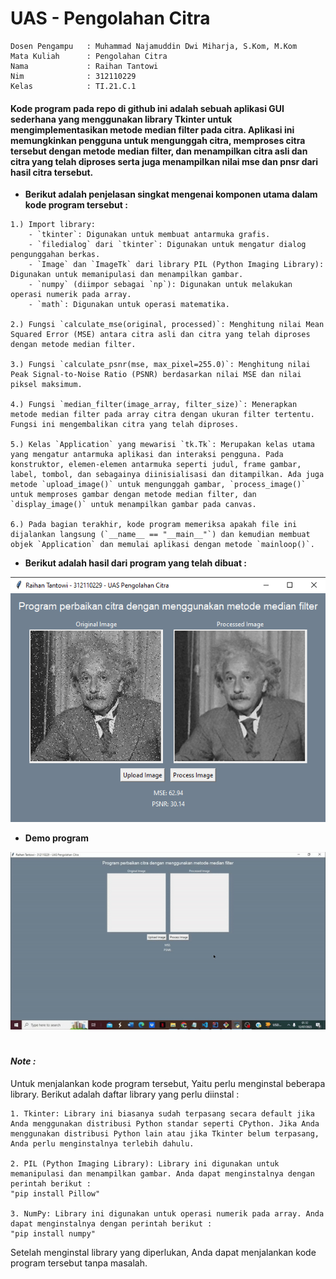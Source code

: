 # UAS - Pengolahan Citra
```
Dosen Pengampu   : Muhammad Najamuddin Dwi Miharja, S.Kom, M.Kom
Mata Kuliah      : Pengolahan Citra
Nama             : Raihan Tantowi
Nim              : 312110229
Kelas            : TI.21.C.1
```
#### Kode program pada repo di github ini adalah sebuah aplikasi GUI sederhana yang menggunakan library Tkinter untuk mengimplementasikan metode median filter pada citra. Aplikasi ini memungkinkan pengguna untuk mengunggah citra, memproses citra tersebut dengan metode median filter, dan menampilkan citra asli dan citra yang telah diproses serta juga menampilkan nilai mse dan pnsr dari hasil citra tersebut.
     
* **Berikut adalah penjelasan singkat mengenai komponen utama dalam kode program tersebut :**  
```
1.) Import library:
    - `tkinter`: Digunakan untuk membuat antarmuka grafis.
    - `filedialog` dari `tkinter`: Digunakan untuk mengatur dialog pengunggahan berkas.
    - `Image` dan `ImageTk` dari library PIL (Python Imaging Library): Digunakan untuk memanipulasi dan menampilkan gambar.
    - `numpy` (diimpor sebagai `np`): Digunakan untuk melakukan operasi numerik pada array.
    - `math`: Digunakan untuk operasi matematika.

2.) Fungsi `calculate_mse(original, processed)`: Menghitung nilai Mean Squared Error (MSE) antara citra asli dan citra yang telah diproses dengan metode median filter.

3.) Fungsi `calculate_psnr(mse, max_pixel=255.0)`: Menghitung nilai Peak Signal-to-Noise Ratio (PSNR) berdasarkan nilai MSE dan nilai piksel maksimum.

4.) Fungsi `median_filter(image_array, filter_size)`: Menerapkan metode median filter pada array citra dengan ukuran filter tertentu. Fungsi ini mengembalikan citra yang telah diproses.

5.) Kelas `Application` yang mewarisi `tk.Tk`: Merupakan kelas utama yang mengatur antarmuka aplikasi dan interaksi pengguna. Pada konstruktor, elemen-elemen antarmuka seperti judul, frame gambar, label, tombol, dan sebagainya diinisialisasi dan ditampilkan. Ada juga metode `upload_image()` untuk mengunggah gambar, `process_image()` untuk memproses gambar dengan metode median filter, dan `display_image()` untuk menampilkan gambar pada canvas.

6.) Pada bagian terakhir, kode program memeriksa apakah file ini dijalankan langsung (`__name__ == "__main__"`) dan kemudian membuat objek `Application` dan memulai aplikasi dengan metode `mainloop()`.
```

* **Berikut adalah hasil dari program yang telah dibuat :**

![Gambar 1](img/ss1.png)


* **Demo program**

<div>
  <img src="img/medianfilter.gif"/>
</div>


#
#### *Note :*
Untuk menjalankan kode program tersebut, Yaitu perlu menginstal beberapa library. Berikut adalah daftar library yang perlu diinstal :
```
1. Tkinter: Library ini biasanya sudah terpasang secara default jika Anda menggunakan distribusi Python standar seperti CPython. Jika Anda menggunakan distribusi Python lain atau jika Tkinter belum terpasang, Anda perlu menginstalnya terlebih dahulu.

2. PIL (Python Imaging Library): Library ini digunakan untuk memanipulasi dan menampilkan gambar. Anda dapat menginstalnya dengan perintah berikut :
"pip install Pillow"

3. NumPy: Library ini digunakan untuk operasi numerik pada array. Anda dapat menginstalnya dengan perintah berikut :
"pip install numpy"
```
Setelah menginstal library yang diperlukan, Anda dapat menjalankan kode program tersebut tanpa masalah. 
